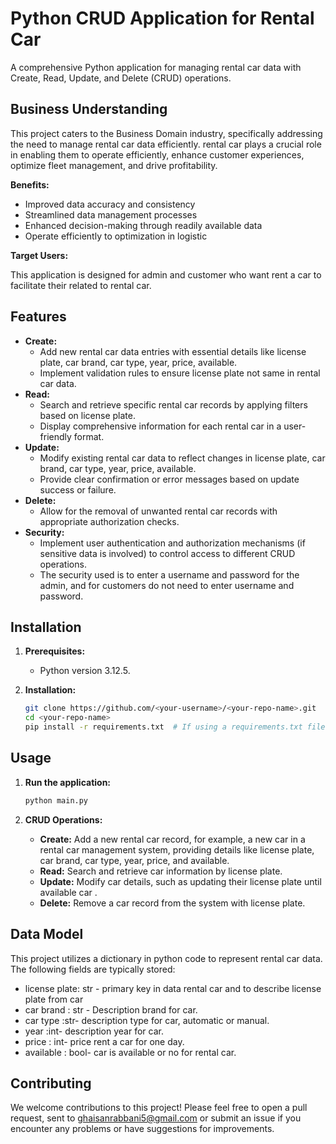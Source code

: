# Python CRUD Application for Rental Car

A comprehensive Python application for managing rental car data with Create, Read, Update, and Delete (CRUD) operations.

## Business Understanding

This project caters to the Business Domain industry, specifically addressing the need to manage rental car data efficiently. rental car plays a crucial role in enabling them to operate efficiently, enhance customer experiences, optimize fleet management, and drive profitability.

**Benefits:**

* Improved data accuracy and consistency
* Streamlined data management processes
* Enhanced decision-making through readily available data
* Operate efficiently to optimization in logistic

**Target Users:**

This application is designed for admin and customer who want rent a car to facilitate their related to rental car.

## Features

* **Create:**
    * Add new rental car data entries with essential details like license plate, car brand, car type, year, price, available.
    * Implement validation rules to ensure license plate not same in rental car data.
* **Read:**
    * Search and retrieve specific rental car records by applying filters based on license plate.
    * Display comprehensive information for each rental car in a user-friendly format.
* **Update:**
    * Modify existing rental car data to reflect changes in license plate, car brand, car type, year, price, available.
    * Provide clear confirmation or error messages based on update success or failure.
* **Delete:**
    * Allow for the removal of unwanted rental car records with appropriate authorization checks.
* **Security:**
    * Implement user authentication and authorization mechanisms (if sensitive data is involved) to control access to different CRUD operations.
    * The security used is to enter a username and password for the admin, and for customers do not need to enter username and password.

## Installation

1. **Prerequisites:**
    * Python version 3.12.5.

2. **Installation:**
    ```bash
    git clone https://github.com/<your-username>/<your-repo-name>.git
    cd <your-repo-name>
    pip install -r requirements.txt  # If using a requirements.txt file
    ```

## Usage

1. **Run the application:**
    ```bash
    python main.py
    ```

2. **CRUD Operations:**
    * **Create:** Add a new rental car record, for example, a new car in a rental car management system, providing details like license plate, car brand, car type, year, price, and available.
    * **Read:** Search and retrieve car information by license plate.
    * **Update:** Modify car details, such as updating their license plate until available car .
    * **Delete:** Remove a car record from the system with license plate.

## Data Model
This project utilizes a dictionary in python code to represent rental car data. The following fields are typically stored:
   * license plate: str - primary key in data rental car and to describe license plate from car
   * car brand : str - Description brand for car.
   * car type :str- description type for car, automatic or manual.
   * year :int- description year for car.
   * price : int- price rent a car for one day.
   * available : bool- car is available or no for rental car.

## Contributing
We welcome contributions to this project! Please feel free to open a pull request, sent to ghaisanrabbani5@gmail.com or submit an issue if you encounter any problems or have suggestions for improvements.

